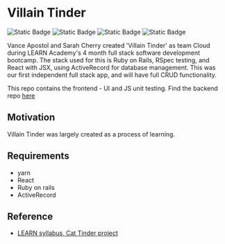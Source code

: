# Villain Tinder 
![Static Badge](https://img.shields.io/badge/stack-ruby%20on%20rails-darkred) ![Static Badge](https://img.shields.io/badge/UI-react-steelblue) ![Static Badge](https://img.shields.io/badge/testing-rspec%2Fjs%20unit-darkgreen) ![Static Badge](https://img.shields.io/badge/db-activerecord-midnightblue)


Vance Apostol and Sarah Cherry created 'Villain Tinder' as team Cloud during LEARN Academy's 4 month full stack software development bootcamp. The stack used for this is Ruby on Rails, RSpec testing, and React with JSX, using ActiveRecord for database management. This was our first independent full stack app, and will have full CRUD functionality. 

This repo contains the frontend - UI and JS unit testing. Find the backend repo [here](https://github.com/learn-academy-2023-charlie/cat-tinder-backend-cloud/tree/main)

## Motivation
Villain Tinder was largely created as a process of learning.

## Requirements
 - yarn
 - React
 - Ruby on rails
 - ActiveRecord

## Reference
+ [LEARN syllabus, Cat Tinder project](https://github.com/learn-academy-2023-charlie/syllabus#unit-eight-cat-tinder-combining-react-and-rails)
